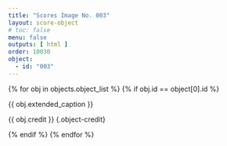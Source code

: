 ```yaml
---
title: "Scores Image No. 003"
layout: score-object
# toc: false
menu: false
outputs: [ html ]
order: 10030
object:
  - id: "003"
---
```


{% for obj in objects.object_list %}
{% if obj.id == object[0].id %}

{{ obj.extended_caption }}

{{ obj.credit }} {.object-credit}

{% endif %}
{% endfor %}
